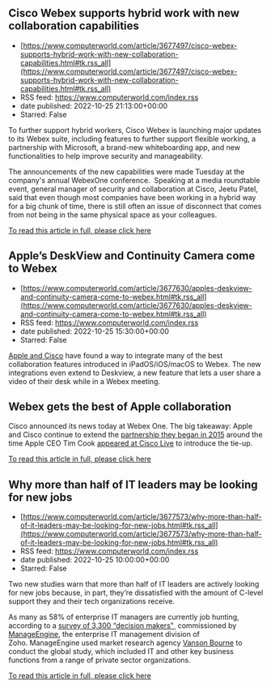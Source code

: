 ## Cisco Webex supports hybrid work with new collaboration capabilities
 - [https://www.computerworld.com/article/3677497/cisco-webex-supports-hybrid-work-with-new-collaboration-capabilities.html#tk.rss_all](https://www.computerworld.com/article/3677497/cisco-webex-supports-hybrid-work-with-new-collaboration-capabilities.html#tk.rss_all)
 - RSS feed: https://www.computerworld.com/index.rss
 - date published: 2022-10-25 21:13:00+00:00
 - Starred: False

<article>
	<section class="page">
<p>To further support hybrid workers, Cisco Webex is launching major updates to its Webex suite, including features to further support flexible working, a partnership with Microsoft, a brand-new whiteboarding app, and new functionalities to help improve security and manageability.</p><p>The announcements of the new capabilities were made Tuesday at the company's annual WebexOne conference.  Speaking at a media roundtable event, general manager of security and collaboration at Cisco, Jeetu Patel, said that even though most companies have been working in a hybrid way for a big chunk of time, there is still often an issue of disconnect that comes from not being in the same physical space as your colleagues.</p><p class="jumpTag"><a href="/article/3677497/cisco-webex-supports-hybrid-work-with-new-collaboration-capabilities.html#jump">To read this article in full, please click here</a></p></section></article>

## Apple’s DeskView and Continuity Camera come to Webex
 - [https://www.computerworld.com/article/3677630/apples-deskview-and-continuity-camera-come-to-webex.html#tk.rss_all](https://www.computerworld.com/article/3677630/apples-deskview-and-continuity-camera-come-to-webex.html#tk.rss_all)
 - RSS feed: https://www.computerworld.com/index.rss
 - date published: 2022-10-25 15:30:00+00:00
 - Starred: False

<article>
	<section class="page">
<p><a href="https://www.computerworld.com/article/2978398/the-apple-cisco-deal-may-change-the-world-not-just-the-enterprise.html">Apple and Cisco</a> have found a way to integrate many of the best collaboration features introduced in iPadOS/iOS/macOS to Webex. The new integrations even extend to Deskview, a new feature that lets a user share a video of their desk while in a Webex meeting. </p><h2><strong>Webex gets the best of Apple collaboration</strong></h2>
<p>Cisco announced its news today at Webex One. The big takeaway: Apple and Cisco continue to extend the <a href="https://www.computerworld.com/article/2978398/the-apple-cisco-deal-may-change-the-world-not-just-the-enterprise.html">partnership they began in 2015</a> around the time Apple CEO Tim Cook <a href="https://www.applemust.com/apple-ceo-tim-cook-speaks-at-cisco-live-confirms-enterprise-focus/" rel="noopener nofollow" target="_blank">appeared at Cisco Live</a> to introduce the tie-up.</p><p class="jumpTag"><a href="/article/3677630/apples-deskview-and-continuity-camera-come-to-webex.html#jump">To read this article in full, please click here</a></p></section></article>

## Why more than half of IT leaders may be looking for new jobs
 - [https://www.computerworld.com/article/3677573/why-more-than-half-of-it-leaders-may-be-looking-for-new-jobs.html#tk.rss_all](https://www.computerworld.com/article/3677573/why-more-than-half-of-it-leaders-may-be-looking-for-new-jobs.html#tk.rss_all)
 - RSS feed: https://www.computerworld.com/index.rss
 - date published: 2022-10-25 10:00:00+00:00
 - Starred: False

<article>
	<section class="page">
<p>Two new studies warn that more than half of IT leaders are actively looking for new jobs because, in part, they’re dissatisfied with the amount of C-level support they and their tech organizations receive.</p><p>As many as 58% of enterprise IT managers are currently job hunting, according to a <a href="https://www.manageengine.com/news/manageengine-report-finds-it-leaders-seeking-new-job.html" rel="noopener nofollow" target="_blank">survey of 3,300 “decision makers" </a> commissioned by <a href="https://www.manageengine.com/" rel="nofollow">ManageEngine</a>, the enterprise IT management division of Zoho. ManageEngine used market research agency <a href="https://www.vansonbourne.com/" rel="nofollow">Vanson Bourne</a> to conduct the global study, which included IT and other key business functions from a range of private sector organizations.</p><p class="jumpTag"><a href="/article/3677573/why-more-than-half-of-it-leaders-may-be-looking-for-new-jobs.html#jump">To read this article in full, please click here</a></p></section></article>
